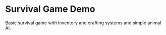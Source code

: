 # Survival Game Demo
 
Basic survival game with inventory and crafting systems and simple animal AI.
